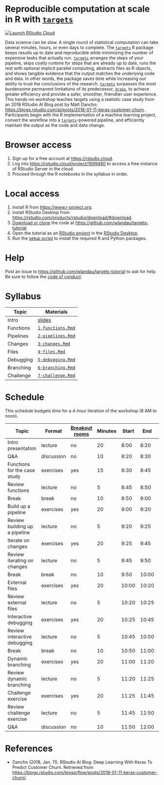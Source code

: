 # Reproducible computation at scale in R with [`targets`](https://github.com/ropensci/targets)

[![Launch RStudio Cloud](https://img.shields.io/badge/RStudio-Cloud-blue)](https://rstudio.cloud/project/1699460)

Data science can be slow. A single round of statistical computation can take several minutes, hours, or even days to complete. The [`targets`](https://github.com/ropensci/targets) R package keeps results up to date and reproducible while minimizing the number of expensive tasks that actually run. [`targets`](https://github.com/ropensci/targets) arranges the steps of your pipeline, skips costly runtime for steps that are already up to date, runs the rest with optional implicit parallel computing, abstracts files as R objects, and shows tangible evidence that the output matches the underlying code and data. In other words, the package saves time while increasing our ability to trust the conclusions of the research. [`targets`](https://github.com/ropensci/targets) surpasses the most burdensome permanent limitations of its predecessor, [`drake`](https://github.com/ropensci/drake), to achieve greater efficiency and provide a safer, smoother, friendlier user experience. This hands-on workshop teaches targets using a realistic case study from an 2018 RStudio AI Blog post by Matt Dancho: <https://blogs.rstudio.com/ai/posts/2018-01-11-keras-customer-churn>. Participants begin with the R implementation of a machine learning project, convert the workflow into a [`targets`](https://github.com/ropensci/targets)-powered pipeline, and efficiently maintain the output as the code and data change.

# Browser access

1. Sign up for a free account at <https://rstudio.cloud>.
1. Log into <https://rstudio.cloud/project/1699460> to access a free instance of RStudio Server in the cloud.
1. Proceed through the R notebooks in the syllabus in order.

# Local access

1. Install R from <https://www.r-project.org>.
1. Install RStudio Desktop from <https://rstudio.com/products/rstudio/download/#download>.
1. [Download or clone](https://docs.github.com/en/github/creating-cloning-and-archiving-repositories/cloning-a-repository) the code at <https://github.com/wlandau/targets-tutorial>.
1. Open the tutorial as an [RStudio project](https://github.com/wlandau/targets-tutorial/blob/main/targets-tutorial.Rproj) in the [RStudio Desktop](https://rstudio.com/products/rstudio/download/#download).
1. Run the [setup script](https://github.com/wlandau/targets-tutorial/blob/main/setup/local.R) to install the required R and Python packages.

# Help

Post an issue to <https://github.com/wlandau/targets-tutorial> to ask for help. Be sure to follow the [code of conduct](https://github.com/wlandau/targets-tutorial/blob/main/CODE_OF_CONDUCT.md).

# Syllabus

Topic | Materials
---|---
Intro | [slides](https://wlandau.github.io/targets-tutorial)
Functions | [`1-functions.Rmd`](https://github.com/wlandau/targets-tutorial/blob/main/1-functions.Rmd)
Pipelines | [`2-pipelines.Rmd`](https://github.com/wlandau/targets-tutorial/blob/main/2-pipelines.Rmd)
Changes | [`3-changes.Rmd`](https://github.com/wlandau/targets-tutorial/blob/main/3-changes.Rmd)
Files | [`4-files.Rmd`](https://github.com/wlandau/targets-tutorial/blob/main/4-files.Rmd)
Debugging | [`5-debugging.Rmd`](https://github.com/wlandau/targets-tutorial/blob/main/5-debugging.Rmd)
Branching | [`6-branching.Rmd`](https://github.com/wlandau/targets-tutorial/blob/main/6-branching.Rmd)
Challenge | [`7-challenge.Rmd`](https://github.com/wlandau/targets-tutorial/blob/main/7-challenge.Rmd)

# Schedule

This schedule budgets time for a 4-hour iteration of the workshop (8 AM to noon).

| Topic                        | Format     | [Breakout rooms](https://blog.zoom.us/using-zoom-breakout-rooms/) | Minutes | Start | End   | Materials                                                               |
|------------------------------|------------|----------------|---------|-------|-------|-------------------------------------------------------------------------|
| Intro presentation           | lecture    | no             | 20      | 8:00  | 8:20  | [slides](https://wlandau.github.io/targets-tutorial)                             |
| Q&A                          | discussion | no             | 10      | 8:20  | 8:30  | [slides](https://wlandau.github.io/targets-tutorial)                             |
| Functions for the case study | exercises  | yes            | 15      | 8:30  | 8:45  | [`1-functions.Rmd`](https://github.com/wlandau/targets-tutorial/blob/main/1-functions.Rmd) |
| Review functions             | lecture    | no             | 5       | 8:45  | 8:50  | [`1-functions.Rmd`](https://github.com/wlandau/targets-tutorial/blob/main/1-functions.Rmd) |
| Break                        | break      | no             | 10      | 8:50  | 9:00  |                                                                         |
| Build up a pipeline          | exercises  | yes            | 20      | 9:00  | 9:20  | [`2-pipelines.Rmd`](https://github.com/wlandau/targets-tutorial/blob/main/2-pipelines.Rmd) |
| Review building up a pipeline             | lecture    | no             | 5       | 9:20  | 9:25  | [`2-pipelines.Rmd`](https://github.com/wlandau/targets-tutorial/blob/main/2-pipelines.Rmd) |
| Iterate on changes           | exercises  | yes            | 20      | 9:25  | 9:45  | [`3-changes.Rmd`](https://github.com/wlandau/targets-tutorial/blob/main/3-changes.Rmd)   |
| Review iterating on changes               | lecture    | no             | 5       | 9:45  | 9:50  | [`3-changes.Rmd`](https://github.com/wlandau/targets-tutorial/blob/main/3-changes.Rmd)   |
| Break                        | break      | no             | 10      | 9:50  | 10:00 |                                                                         |
| External files               | exercises  | yes            | 20      | 10:00 | 10:20 | [`4-files.Rmd`](https://github.com/wlandau/targets-tutorial/blob/main/4-files.Rmd)     |
| Review external files                 | lecture    | no             | 5       | 10:20 | 10:25 | [`4-files.Rmd`](https://github.com/wlandau/targets-tutorial/blob/main/4-files.Rmd)     |
| Interactive debugging            | exercises  | yes            | 20      | 10:25 | 10:45 | [`5-debugging.Rmd`](https://github.com/wlandau/targets-tutorial/blob/main/5-debugging.Rmd) |
| Review interactive debugging             | lecture    | no             | 5       | 10:45 | 10:50 | [`5-debugging.Rmd`](https://github.com/wlandau/targets-tutorial/blob/main/5-debugging.Rmd) |
| Break                        | break      | no             | 10      | 10:50 | 11:00 |                                                                         |
| Dynamic branching        | exercises  | yes            | 20      | 11:00 | 11:20 | [`6-branching.Rmd`](https://github.com/wlandau/targets-tutorial/blob/main/6-branching.Rmd) |
| Review dynamic branching           | lecture    | no             | 5       | 11:20 | 11:25 | [`6-branching.Rmd`](https://github.com/wlandau/targets-tutorial/blob/main/6-branching.Rmd) |
| Challenge exercise           | exercises  | yes            | 20      | 11:25 | 11:45 | [`7-challenge.Rmd`](https://github.com/wlandau/targets-tutorial/blob/main/7-challenge.Rmd) |
| Review challenge exercise            | lecture    | no             | 5       | 11:45 | 11:50 | [`7-challenge.Rmd`](https://github.com/wlandau/targets-tutorial/blob/main/7-challenge.Rmd) |
| Q&A                          | discussion | no             | 10      | 11:50 | 12:00 |                                                                         |

# References

* Dancho (2018, Jan. 11). RStudio AI Blog: Deep Learning With Keras To Predict Customer Churn. Retrieved from <https://blogs.rstudio.com/tensorflow/posts/2018-01-11-keras-customer-churn/>.

